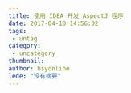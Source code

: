 ```yaml
---
title: 使用 IDEA 开发 AspectJ 程序
date: 2017-04-10 14:56:02
tags:
 - untag
category: 
 - uncategory
thumbnail: 
author: bsyonline
lede: "没有摘要"
---
```


